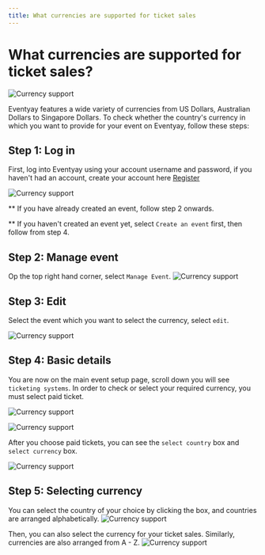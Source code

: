 ```yaml
---
title: What currencies are supported for ticket sales
---
```


# What currencies are supported for ticket sales? 

![Currency support](/images/What-currencies-are-supported-for-ticket-sales-1.png)

Eventyay features a wide variety of currencies from US Dollars, Australian Dollars to Singapore Dollars. To check whether the country's currency in which you want to provide for your event on Eventyay, follow these steps: 

## Step 1: Log in 

First, log into Eventyay using your account username and password, if you haven't had an account, create your account here [Register](/https://eventyay.com/register/)

![Currency support](/images/Log-in-page.png)

** If you have already created an event, follow step 2 onwards.

** If you haven't created an event yet, select `Create an event` first, then follow from step 4.

## Step 2: Manage event
Op the top right hand corner, select `Manage Event`.
![Currency support](/images/Manage-events-bar.png)

## Step 3: Edit
Select the event which you want to select the currency, select `edit`.

![Currency support](/images/What-currencies-are-supported-for-ticket-sales-8.png)

## Step 4: Basic details
You are now on the main event setup page, scroll down you will see `ticketing systems`. In order to check or select your required currency, you must select paid ticket. 

![Currency support](/images/What-currencies-are-supported-for-ticket-sales-2.png)

![Currency support](/images/What-currencies-are-supported-for-ticket-sales-6.png)

After you choose paid tickets, you can see the `select country` box and `select currency` box. 

![Currency support](/images/What-currencies-are-supported-for-ticket-sales-3.png)

## Step 5: Selecting currency
You can select the country of your choice by clicking the box, and countries are arranged alphabetically. 
![Currency support](/images/What-currencies-are-supported-for-ticket-sales-4.png)

Then, you can also select the currency for your ticket sales. Similarly, currencies are also arranged from A - Z. 
![Currency support](/images/What-currencies-are-supported-for-ticket-sales-5.png)
